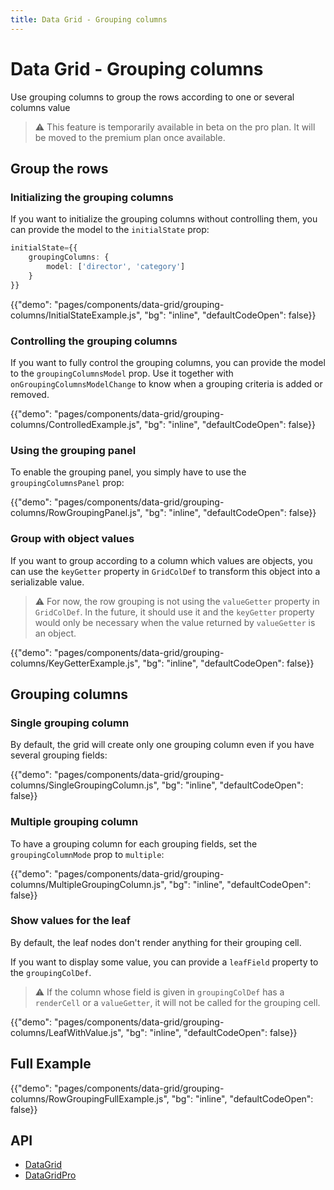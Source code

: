 ```yaml
---
title: Data Grid - Grouping columns
---
```


# Data Grid - Grouping columns [<span class="plan-premium"></span>](https://mui.com/store/items/material-ui-pro/)

<p class="description">Use grouping columns to group the rows according to one or several columns value</p>

> ⚠️ This feature is temporarily available in beta on the pro plan.
> It will be moved to the premium plan once available.

## Group the rows

### Initializing the grouping columns

If you want to initialize the grouping columns without controlling them, you can provide the model to the `initialState` prop:

```ts
initialState={{
    groupingColumns: {
        model: ['director', 'category']
    }
}}
```

{{"demo": "pages/components/data-grid/grouping-columns/InitialStateExample.js", "bg": "inline", "defaultCodeOpen": false}}

### Controlling the grouping columns

If you want to fully control the grouping columns, you can provide the model to the `groupingColumnsModel` prop.
Use it together with `onGroupingColumnsModelChange` to know when a grouping criteria is added or removed.

{{"demo": "pages/components/data-grid/grouping-columns/ControlledExample.js", "bg": "inline", "defaultCodeOpen": false}}

### Using the grouping panel

To enable the grouping panel, you simply have to use the `groupingColumnsPanel` prop:

{{"demo": "pages/components/data-grid/grouping-columns/RowGroupingPanel.js", "bg": "inline", "defaultCodeOpen": false}}

### Group with object values

If you want to group according to a column which values are objects, you can use the `keyGetter` property in `GridColDef` to transform this object into a serializable value.

> ⚠ For now, the row grouping is not using the `valueGetter` property in `GridColDef`. In the future, it should use it and the `keyGetter` property would only be necessary when the value returned by `valueGetter` is an object.

{{"demo": "pages/components/data-grid/grouping-columns/KeyGetterExample.js", "bg": "inline", "defaultCodeOpen": false}}

## Grouping columns

### Single grouping column

By default, the grid will create only one grouping column even if you have several grouping fields:

{{"demo": "pages/components/data-grid/grouping-columns/SingleGroupingColumn.js", "bg": "inline", "defaultCodeOpen": false}}

### Multiple grouping column

To have a grouping column for each grouping fields, set the `groupingColumnMode` prop to `multiple`:

{{"demo": "pages/components/data-grid/grouping-columns/MultipleGroupingColumn.js", "bg": "inline", "defaultCodeOpen": false}}

### Show values for the leaf

By default, the leaf nodes don't render anything for their grouping cell.

If you want to display some value, you can provide a `leafField` property to the `groupingColDef`.

> ⚠️ If the column whose field is given in `groupingColDef` has a `renderCell` or a `valueGetter`, it will not be called for the grouping cell.

{{"demo": "pages/components/data-grid/grouping-columns/LeafWithValue.js", "bg": "inline", "defaultCodeOpen": false}}

## Full Example

{{"demo": "pages/components/data-grid/grouping-columns/RowGroupingFullExample.js", "bg": "inline", "defaultCodeOpen": false}}

## API

- [DataGrid](/api/data-grid/data-grid/)
- [DataGridPro](/api/data-grid/data-grid-pro/)
